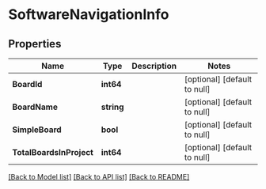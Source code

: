 # SoftwareNavigationInfo

## Properties
Name | Type | Description | Notes
------------ | ------------- | ------------- | -------------
**BoardId** | **int64** |  | [optional] [default to null]
**BoardName** | **string** |  | [optional] [default to null]
**SimpleBoard** | **bool** |  | [optional] [default to null]
**TotalBoardsInProject** | **int64** |  | [optional] [default to null]

[[Back to Model list]](../README.md#documentation-for-models) [[Back to API list]](../README.md#documentation-for-api-endpoints) [[Back to README]](../README.md)

